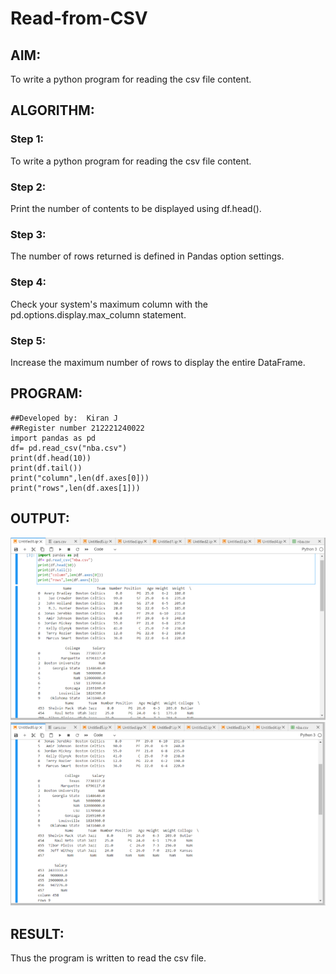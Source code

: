 # Read-from-CSV

## AIM:
To write a python program for reading the csv file content.

## ALGORITHM:
### Step 1:
To write a python program for reading the csv file content.

### Step 2:
Print the number of contents to be displayed using df.head().

### Step 3:
The number of rows returned is defined in Pandas option settings.

### Step 4:
Check your system's maximum column with the pd.options.display.max_column statement.

### Step 5:
Increase the maximum number of rows to display the entire DataFrame.


## PROGRAM:
```
##Developed by:  Kiran J
##Register number 212221240022
import pandas as pd
df= pd.read_csv("nba.csv")
print(df.head(10))
print(df.tail())
print("column",len(df.axes[0]))
print("rows",len(df.axes[1]))
```

## OUTPUT:
![output](img.png)
![output](img2.png)



## RESULT:
Thus the program is written to read the csv file.


